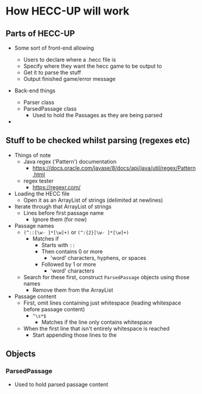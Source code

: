 # How HECC-UP will work

## Parts of HECC-UP

* Some sort of front-end allowing
    * Users to declare where a .hecc file is
    * Specify where they want the hecc game to be output to
    * Get it to parse the stuff
    * Output finished game/error message
* Back-end things
    * Parser class
    * ParsedPassage class
        * Used to hold the Passages as they are being parsed
    
* 

## Stuff to be checked whilst parsing (regexes etc)

* Things of note
    * Java regex ('Pattern') documentation
        * https://docs.oracle.com/javase/8/docs/api/java/util/regex/Pattern.html
    * regex tester
        * https://regexr.com/
* Loading the HECC file
    * Open it as an ArrayList of strings (delimited at newlines)
* Iterate through that ArrayList of strings
    * Lines before first passage name
        * Ignore them (for now)
* Passage names
    * `(^::[\w- ]*[\w]+)` or `(^:{2}[\w- ]*[\w]+)`
        * Matches if
            * Starts with `::`
            * Then contains 0 or more
                * 'word' characters, hyphens, or spaces
            * Followed by 1 or more
                * 'word' characters
    * Search for these first, construct `ParsedPassage` objects using those names
        * Remove them from the ArrayList
* Passage content
    * First, omit lines containing just whitespace (leading whitespace before passage content)
        * `^\s*$`
            * Matches if the line only contains whitespace
    * When the first line that isn't entirely whitespace is reached
        * Start appending those lines to the 
        
## Objects

### ParsedPassage

* Used to hold parsed passage content

